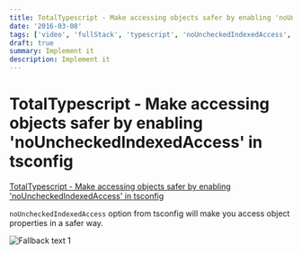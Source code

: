 ```yaml
---
title: TotalTypescript - Make accessing objects safer by enabling 'noUncheckedIndexedAccess' in tsconfig
date: '2016-03-08'
tags: ['video', 'fullStack', 'typescript', 'noUncheckedIndexedAccess', 'read', 'withResume']
draft: true
summary: Implement it
description: Implement it
---
```


# TotalTypescript - Make accessing objects safer by enabling 'noUncheckedIndexedAccess' in tsconfig

[TotalTypescript - Make accessing objects safer by enabling 'noUncheckedIndexedAccess' in tsconfig](https://www.totaltypescript.com/tips/make-accessing-objects-safer-by-enabling-nouncheckedindexedaccess-in-tsconfig)

`noUncheckedIndexedAccess` option from tsconfig will make you access object properties in a safer way.

![Fallback text 1](/static/assets/pasted-image-20221012184108.png)